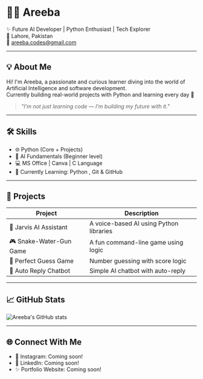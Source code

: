 # 👩‍💻 Areeba 

✨ Future AI Developer | Python Enthusiast | Tech Explorer  
📍 Lahore, Pakistan  
📧 areeba.codes@gmail.com

---

## 💡 About Me

Hi! I'm Areeba, a passionate and curious learner diving into the world of Artificial Intelligence and software development.  
Currently building real-world projects with Python and learning every day 🚀  

> _"I’m not just learning code — I’m building my future with it."_

---

## 🛠️ Skills

- 🌐 Python (Core + Projects)
- 🤖 AI Fundamentals (Beginner level)
- 💻 MS Office | Canva | C Language
- 🧠 Currently Learning: Python , Git & GitHub

---

## 📁 Projects

| Project        | Description                              |
|----------------|------------------------------------------|
| 🐍 Jarvis AI Assistant | A voice-based AI using Python libraries |
| 🎮 Snake-Water-Gun Game | A fun command-line game using logic |
| 🎯 Perfect Guess Game   | Number guessing with score logic |
| 🤖 Auto Reply Chatbot   | Simple AI chatbot with auto-reply |

---

## 📈 GitHub Stats

![Areeba's GitHub stats](https://github-readme-stats.vercel.app/api?username=areeba-codes-ai&show_icons=true&theme=radical)

---

## 🌐 Connect With Me

- 📸 Instagram: Coming soon!
- 💼 LinkedIn: Coming soon!
- ✨ Portfolio Website: Coming soon!

<!--
**areeba-codes-ai/areeba-codes-ai** is a ✨ _special_ ✨ repository because its `README.md` (this file) appears on your GitHub profile.

Here are some ideas to get you started:

- 🔭 I’m currently working on ...
- 🌱 I’m currently learning ...
- 👯 I’m looking to collaborate on ...
- 🤔 I’m looking for help with ...
- 💬 Ask me about ...
- 📫 How to reach me: ...
- 😄 Pronouns: ...
- ⚡ Fun fact: ...
-->
